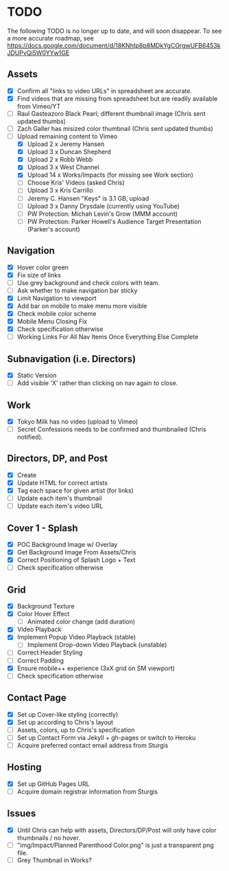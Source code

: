 # TODO

The following TODO is no longer up to date, and will soon disappear. To see a more accurate roadmap, see https://docs.google.com/document/d/18KNhtp8p8MDkYgCOrgwUFB6453kJDUPvQi5W0YYw1GE

## Assets

- [x] Confirm all "links to video URLs" in spreadsheet are accurate.
- [x] Find videos that are missing from spreadsheet but are readily available from Vimeo/YT
- [ ] Raul Gasteazoro Black Pearl; different thumbnail image (Chris sent updated thumbs)
- [ ] Zach Galler has misized color thumbnail (Chris sent updated thumbs)
- [ ] Upload remaining content to Vimeo
  - [x] Upload 2  x Jeremy Hansen
  - [x] Upload 3  x Duncan Shepherd
  - [x] Upload 2  x Robb Webb
  - [x] Upload 3  x West Channel 
  - [x] Upload 14 x Works/Impacts (for missing see Work section)
  - [ ] Choose Kris' Videos (asked Chris)
  - [ ] Upload 3  x Kris Carrillo
  - [ ] Jeremy C. Hansen "Keys" is 3.1 GB, upload
  - [ ] Upload 3  x Danny Drysdale (currently using YouTube)
  - [ ] PW Protection: Michah Levin's Grow (MMM account)
  - [ ] PW Protection: Parker Howell's Audience Target Presentation (Parker's account)

## Navigation

- [x] Hover color green 
- [x] Fix size of links
- [ ] Use grey background and check colors with team.
- [ ] Ask whether to make navigation bar sticky
- [x] Limit Navigation to viewport
- [x] Add bar on mobile to make menu more visible
- [x] Check mobile color scheme
- [x] Mobile Menu Closing Fix
- [x] Check specification otherwise
- [ ] Working Links For All Nav Items Once Everything Else Complete

## Subnavigation (i.e. Directors)

- [x] Static Version
- [ ] Add visible 'X' rather than clicking on nav again to close.

## Work

- [x] Tokyo Milk has no video (upload to Vimeo)
- [ ] Secret Confessions needs to be confirmed and thumbnailed (Chris notified).

## Directors, DP, and Post

- [x] Create
- [x] Update HTML for correct artists
- [x] Tag each space for given artist (for links)
- [ ] Update each item's thumbnail
- [ ] Update each item's video URL

## Cover 1 - Splash

- [x] POC Background Image w/ Overlay
- [x] Get Background Image From Assets/Chris
- [x] Correct Positioning of Splash Logo + Text
- [ ] Check specification otherwise

## Grid

- [x] Background Texture
- [x] Color Hover Effect
  - [ ] Animated color change (add duration)
- [x] Video Playback 
- [x] Implement Popup Video Playback (stable)
  - [ ] Implement Drop-down Video Playback (unstable)
- [ ] Correct Header Styling
- [ ] Correct Padding
- [x] Ensure mobile++ experience (3xX grid on SM viewport)
- [ ] Check specification otherwise

## Contact Page

- [x] Set up Cover-like styling (correctly)
- [x] Set up according to Chris's layout
- [ ] Assets, colors, up to Chris's specification
- [ ] Set up Contact Form via Jekyll + gh-pages or switch to Heroku
- [ ] Acquire preferred contact email address from Sturgis

## Hosting

- [x] Set up GitHub Pages URL
- [ ] Acquire domain registrar information from Sturgis

## Issues

- [x] Until Chris can help with assets, Directors/DP/Post will only have color thumbnails / no hover.
- [ ] "img/Impact/Planned Parenthood Color.png" is just a transparent png file.
- [ ] Grey Thumbnail in Works?